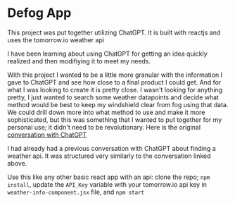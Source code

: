 # Defog App

This project was put together utilizing ChatGPT.
It is built with reactjs and uses the tomorrow.io weather api

I have been learning about using ChatGPT for getting an idea quickly realized and then modifiying it to meet my needs.

With this project I wanted to be a little more granular with the information I gave to ChatGPT and see how close to a final product I could get. And for what I was looking to create it is pretty close. I wasn't looking for anything pretty, I just wanted to search some weather datapoints and decide what method would be best to keep my windshield clear from fog using that data. We could drill down more into what method to use and make it more sophisticated, but this was something that I wanted to put together for my personal use; it didn't need to be revolutionary. Here is the original [conversation with ChatGPT](https://chat.openai.com/share/27b4888e-2ad9-4822-97e7-b146d9a17ae1)

I had already had a previous conversation with ChatGPT about finding a weather api. It was structured very similarly to the conversation linked above.

Use this like any other basic react app with an api: clone the repo; `npm install`, update the `API_Key` variable with your tomorrow.io api key in `weather-info-component.jsx` file, and `npm start`
